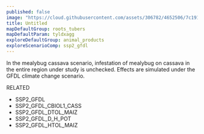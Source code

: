 ```yaml
---
published: false
image: "https://cloud.githubusercontent.com/assets/306782/4652506/7c191516-54a5-11e4-8b51-5e9a8c363c4b.png"
title: Untitled
mapDefaultGroup: roots_tubers
mapDefaultParam: tyldxagg
exploreDefaultGroup: animal_products
exploreScenarioComp: ssp2_gfdl
---
```


In the mealybug cassava scenario, infestation of mealybug on cassava in the entire region under study is unchecked. Effects are simulated under the GFDL climate change scenario.

RELATED
- SSP2_GFDL
- SSP2_GFDL_CBIOL1_CASS
- SSP2_GFDL_DTOL_MAIZ
- SSP2_GFDL_D_H_POT
- SSP2_GFDL_HTOL_MAIZ